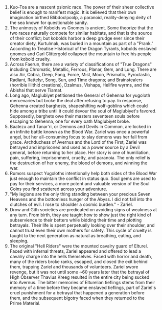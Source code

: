 1. Kuo-Toa are a nascent psionic race. The power of their sheer collective belief is enough to manifest magic. It is believed that their own imagination birthed Blibdoolpoolp, a paranoid, reality-denying deity of the sea known for questionable sanity.
2. The animosty of Kobolds vs Gnomes is ancient. Some theorize that the two races naturally compete for similar habitats, and that is the source of their conflict; but kobolds harbor a deep grudge ever since their creator diety, Kurtulmak, was buried in a mountain as part of a "Prank." According to Treatise Historical of the Dragon Tyrants, kobolds enslaved gnomes and Garl Glittergold collapsed the mountain to free his people from kobold cruelty.
3. Across Faerun, there are a variety of classifications of "True Dragons" including Chromatic, Metallic, Ferrous, Planar, Gem, and Lung. There are also Air, Cobra, Deep, Fang, Force, Mist, Moon, Prismatic, Pyroclastic, Radiant, Rattelyr, Song, Sun, and Time dragons; and Brainstealers (horrible Illithid creations), Dzalmus, Vishaps, Hellfire wyrms, and the Abishai that serve Tiamat.
4. Long ago, Maglubiyet petitioned the General of Gehenna for yugoloth mercenaries but broke the deal after refusing to pay. In response, Gehenna created barghests, shapeshifting wolf-goblins which could hide among a tribe until it could devour the soul of Maglubiyet's favored. Supposedly, barghets owe their masters seventeen souls before escaping to Gehenna, one for every oath Maglubiyet broke.
5. Baatezu and Tanar'ri, or Demons and Devils in Common, are locked in an infinite battle known as the Blood War. Zariel was once a powerful angel, but her all-consuming focus to slay demons was her fall from grace. Archduchess of Avernus and the Lord of the First, Zariel was betrayed and imprisoned and used as a power source by a Devil general, before returning to her place. Her story is one of humiliation, pain, suffering, imprisonment, cruelty, and paranoia. The only relief is the destruction of her enemy, the blood of demons, and winning the war.
6. Rumors suspect Yugoloths intentionally help both sides of the Blood War just enough to maintain the conflict in status quo. Soul gems are used to pay for their services, a more potent and valuable version of the Soul Coins you find scattered across your adventure.
7. "My legions are the only thing standing between your precious Seven Heavens and the bottomless hunger of the Abyss. I did not fall into the clutches of evil. I rose to shoulder a cosmic burden." - Zariel.
8. Drow and Gith societies are predicated on avoiding signs of weakness at any turn. From birth, they are taught how to show just the right kind of subservience to their betters while bidding their time and plotting betrayals. Their life is spent perpetually looking over their shoulder, and cannot trust even their own mothers for safety. This cycle of cruelty is taught to the next generation as natural as breathing, eating, and sleeping.
9. The original "Hell Riders" were the mounted cavalry guard of Elturel. Faced with infernal threats, Zariel appeared and offered to lead a cavalry charge into the hells themselves. Faced with horror and death, many of the riders broke ranks, escaped, and closed the exit behind them, trapping Zariel and thousands of volunteers. Zariel swore revenge, but it was not until some ~60 years later that the betrayal of High Observer Thavius Kreeg resulted in the entire city being sucked into Avernus. The bitter memories of Elturelian tieflings stems from their memory of a time before they became enslaved tieflings, part of Zariel's cruel punishment for a betrayal that happened a generation before them, and the subsequent bigotry faced when they returned to the Prime Material.
